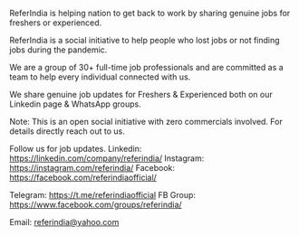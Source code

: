 ReferIndia is helping nation to get back to work by sharing genuine jobs for freshers or experienced.

ReferIndia is a social initiative to help people who lost jobs or not finding jobs during the pandemic.

We are a group of 30+ full-time job professionals and are committed as a team to help every individual connected with us.

We share genuine job updates for Freshers & Experienced both on our Linkedin page & WhatsApp groups.

Note: This is an open social initiative with zero commercials involved. For details directly reach out to us.

Follow us for job updates.
Linkedin: https://linkedin.com/company/referindia/
Instagram: https://instagram.com/referindia/
Facebook: https://facebook.com/referindiaofficial/

Telegram: https://t.me/referindiaofficial
FB Group: https://www.facebook.com/groups/referindia/

Email: referindia@yahoo.com
<!---
referindia/referindia is a ✨ special ✨ repository because its `README.md` (this file) appears on your GitHub profile.
You can click the Preview link to take a look at your changes.
--->
